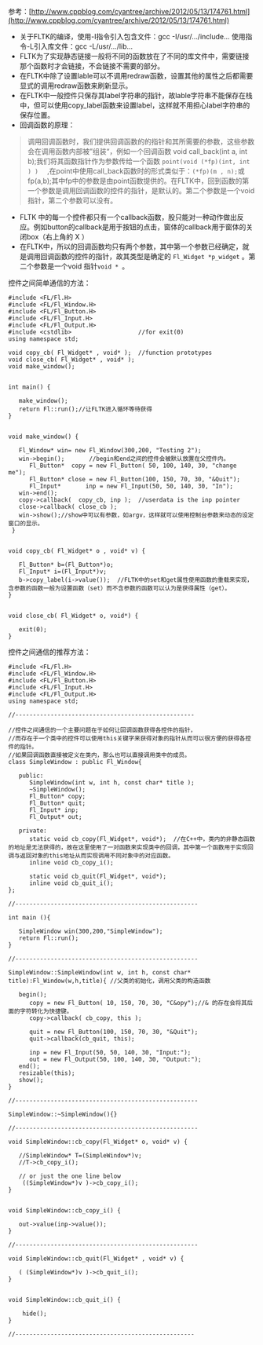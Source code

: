 参考：[http://www.cppblog.com/cyantree/archive/2012/05/13/174761.html](http://www.cppblog.com/cyantree/archive/2012/05/13/174761.html)

-	关于FLTK的编译，使用-I指令引入包含文件：gcc -I/usr/.../include...  使用指令-L引入库文件：gcc -L/usr/.../lib...
-	FLTK为了实现静态链接一般将不同的函数放在了不同的库文件中，需要链接那个函数时才会链接，不会链接不需要的部分。
-	在FLTK中除了设置lable可以不调用redraw函数，设置其他的属性之后都需要显式的调用redraw函数来刷新显示。
-	在FLTK中一般控件只保存其label字符串的指针，故lable字符串不能保存在栈中，但可以使用copy_label函数来设置label，这样就不用担心label字符串的保存位置。
-	回调函数的原理：
> 调用回调函数时，我们提供回调函数的的指针和其所需要的参数，这些参数会在调用函数内部被”组装“，例如一个回调函数 void call_back(int a, int b);我们将其函数指针作为参数传给一个函数 `point(void (*fp)(int, int ) )  ` ,在point中使用call_back函数时的形式类似于：`(*fp)(m , n);`或fp(a,b);其中fp中的参数是由point函数提供的。在FLTK中，回到函数的第一个参数是调用回调函数的控件的指针，是默认的。第二个参数是一个void指针，第二个参数可以没有。

-	FLTK 中的每一个控件都只有一个callback函数，股只能对一种动作做出反应。例如button的callback是用于按钮的点击，窗体的callback用于窗体的关闭box（右上角的 X ）
- 	在FLTK中，所以的回调函数均只有两个参数，其中第一个参数已经确定，就是调用回调函数的控件的指针，故其类型是确定的 `Fl_Widget *p_widget` 。第二个参数是一个void 指针`void * `。


控件之间简单通信的方法：
```
#include <FL/Fl.H>
#include <FL/Fl_Window.H>
#include <FL/Fl_Button.H>
#include <FL/Fl_Input.H>
#include <FL/Fl_Output.H>
#include <cstdlib>                   //for exit(0)
using namespace std;

void copy_cb( Fl_Widget* , void* );  //function prototypes
void close_cb( Fl_Widget* , void* );
void make_window();

   
int main() {

   make_window();
   return Fl::run();//让FLTK进入循环等待获得
}


void make_window() {
  
   Fl_Window* win= new Fl_Window(300,200, "Testing 2");
   win->begin();       //begin和end之间的控件会被默认放置在父控件内。
      Fl_Button*  copy = new Fl_Button( 50, 100, 140, 30, "change me");
      Fl_Button* close = new Fl_Button(100, 150, 70, 30, "&Quit");
      Fl_Input*       inp = new Fl_Input(50, 50, 140, 30, "In");             
   win->end();
   copy->callback(  copy_cb, inp );  //userdata is the inp pointer
   close->callback( close_cb );
   win->show();//show中可以有参数，如argv，这样就可以使用控制台参数来动态的设定窗口的显示。
 }


void copy_cb( Fl_Widget* o , void* v) {

   Fl_Button* b=(Fl_Button*)o;
   Fl_Input* i=(Fl_Input*)v;
   b->copy_label(i->value());  //FLTK中的set和get属性使用函数的重载来实现，含参数的函数一般为设置函数（set）而不含参数的函数可以认为是获得属性（get）。
}


void close_cb( Fl_Widget* o, void*) {

   exit(0);
}
```


控件之间通信的推荐方法：
```
#include <FL/Fl.H> 
#include <FL/Fl_Window.H>
#include <FL/Fl_Button.H>
#include <FL/Fl_Input.H>
#include <FL/Fl_Output.H>
using namespace std;

//---------------------------------------------------
 
//控件之间通信的一个主要问题在于如何让回调函数获得各控件的指针，
//而存在于一个类中的控件可以使用this关键字来获得对象的指针从而可以很方便的获得各控件的指针。
//如果回调函数直接被定义在类内，那么也可以直接调用类中的成员。
class SimpleWindow : public Fl_Window{
 
   public:
      SimpleWindow(int w, int h, const char* title );
      ~SimpleWindow();
      Fl_Button* copy;
      Fl_Button* quit;
      Fl_Input* inp;
      Fl_Output* out;
    
   private:
      static void cb_copy(Fl_Widget*, void*);  //在C++中，类内的非静态函数的地址是无法获得的，故在这里使用了一对函数来实现类中的回调，其中第一个函数用于实现回调与返回对象的this地址从而实现调用不同对象中的对应函数。
      inline void cb_copy_i();
  
      static void cb_quit(Fl_Widget*, void*);
      inline void cb_quit_i();
};

//----------------------------------------------------

int main (){
  
   SimpleWindow win(300,200,"SimpleWindow");
   return Fl::run();
}

//----------------------------------------------------

SimpleWindow::SimpleWindow(int w, int h, const char* title):Fl_Window(w,h,title){ //父类的初始化，调用父类的构造函数
    
   begin();
      copy = new Fl_Button( 10, 150, 70, 30, "C&opy");//& 的存在会将其后面的字符转化为快捷键。
      copy->callback( cb_copy, this );
     
      quit = new Fl_Button(100, 150, 70, 30, "&Quit");
      quit->callback(cb_quit, this);
   
      inp = new Fl_Input(50, 50, 140, 30, "Input:");
      out = new Fl_Output(50, 100, 140, 30, "Output:");
   end();
   resizable(this);
   show();
}

//----------------------------------------------------

SimpleWindow::~SimpleWindow(){}

//----------------------------------------------------

void SimpleWindow::cb_copy(Fl_Widget* o, void* v) { 
 
   //SimpleWindow* T=(SimpleWindow*)v;
   //T->cb_copy_i();
    
   // or just the one line below
    ((SimpleWindow*)v )->cb_copy_i();
}


void SimpleWindow::cb_copy_i() {

   out->value(inp->value());  
}

//----------------------------------------------------

void SimpleWindow::cb_quit(Fl_Widget* , void* v) {

   ( (SimpleWindow*)v )->cb_quit_i();
}


void SimpleWindow::cb_quit_i() {

    hide();
}

//---------------------------------------------------
```

